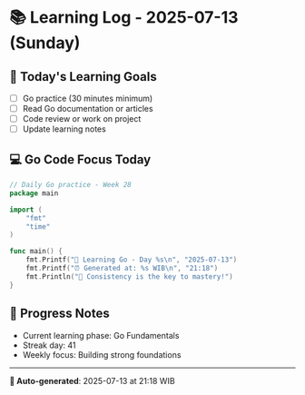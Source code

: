 # 📚 Learning Log - 2025-07-13 (Sunday)

## 🎯 Today's Learning Goals
- [ ] Go practice (30 minutes minimum)
- [ ] Read Go documentation or articles
- [ ] Code review or work on project
- [ ] Update learning notes

## 💻 Go Code Focus Today
```go
// Daily Go practice - Week 28
package main

import (
    "fmt"
    "time"
)

func main() {
    fmt.Printf("🚀 Learning Go - Day %s\n", "2025-07-13")
    fmt.Printf("⏰ Generated at: %s WIB\n", "21:18")
    fmt.Println("💪 Consistency is the key to mastery!")
}
```

## 🌟 Progress Notes
- Current learning phase: Go Fundamentals
- Streak day: 41
- Weekly focus: Building strong foundations

---
**🤖 Auto-generated**: 2025-07-13 at 21:18 WIB
